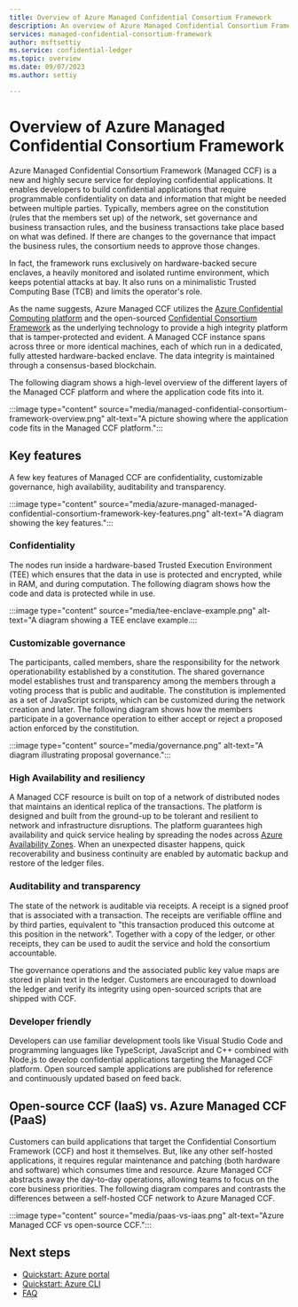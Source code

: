```yaml
---
title: Overview of Azure Managed Confidential Consortium Framework
description: An overview of Azure Managed Confidential Consortium Framework, a highly secure service for deploying confidential application.
services: managed-confidential-consortium-framework
author: msftsettiy
ms.service: confidential-ledger
ms.topic: overview
ms.date: 09/07/2023
ms.author: settiy

---
```


# Overview of Azure Managed Confidential Consortium Framework

Azure Managed Confidential Consortium Framework (Managed CCF) is a new and highly secure service for deploying confidential applications. It enables developers to build confidential applications that require programmable confidentiality on data and information that might be needed between multiple parties. Typically, members agree on the constitution (rules that the members set up) of the network, set governance and business transaction rules, and the business transactions take place based on what was defined. If there are changes to the governance that impact the business rules, the consortium needs to approve those changes.

In fact, the framework runs exclusively on hardware-backed secure enclaves, a heavily monitored and isolated runtime environment, which keeps potential attacks at bay. It also runs on a minimalistic Trusted Computing Base (TCB) and limits the operator's role.

As the name suggests, Azure Managed CCF utilizes the [Azure Confidential Computing platform](../confidential-computing/index.yml) and the open-sourced [Confidential Consortium Framework](https://ccf.dev) as the underlying technology to provide a high integrity platform that is tamper-protected and evident. A Managed CCF instance spans across three or more identical machines, each of which run in a dedicated, fully attested hardware-backed enclave. The data integrity is maintained through a consensus-based blockchain.

The following diagram shows a high-level overview of the different layers of the Managed CCF platform and where the application code fits into it.

:::image type="content" source="media/managed-confidential-consortium-framework-overview.png" alt-text="A picture showing where the application code fits in the Managed CCF platform.":::

## Key features

A few key features of Managed CCF are confidentiality, customizable governance, high availability, auditability and transparency.

:::image type="content" source="media/azure-managed-managed-confidential-consortium-framework-key-features.png" alt-text="A diagram showing the key features.":::

### Confidentiality

The nodes run inside a hardware-based Trusted Execution Environment (TEE) which ensures that the data in use is protected and encrypted, while in RAM, and during computation. The following diagram shows how the code and data is protected while in use.

:::image type="content" source="media/tee-enclave-example.png" alt-text="A diagram showing a TEE enclave example.:::

### Customizable governance

The participants, called members, share the responsibility for the network operationability established by a constitution. The shared governance model establishes trust and transparency among the members through a voting process that is public and auditable. The constitution is implemented as a set of JavaScript scripts, which can be customized during the network creation and later. The following diagram shows how the members participate in a governance operation to either accept or reject a proposed action enforced by the constitution.

:::image type="content" source="media/governance.png" alt-text="A diagram illustrating proposal governance.":::

### High Availability and resiliency

A Managed CCF resource is built on top of a network of distributed nodes that maintains an identical replica of the transactions. The platform is designed and built from the ground-up to be tolerant and resilient to network and infrastructure disruptions. The platform guarantees high availability and quick service healing by spreading the nodes across [Azure Availability Zones](../reliability/availability-zones-overview.md). When an unexpected disaster happens, quick recoverability and business continuity are enabled by automatic backup and restore of the ledger files.

### Auditability and transparency

The state of the network is auditable via receipts. A receipt is a signed proof that is associated with a transaction. The receipts are verifiable offline and by third parties, equivalent to "this transaction produced this outcome at this position in the network". Together with a copy of the ledger, or other receipts, they can be used to audit the service and hold the consortium accountable.

The governance operations and the associated public key value maps are stored in plain text in the ledger. Customers are encouraged to download the ledger and verify its integrity using open-sourced scripts that are shipped with CCF.

### Developer friendly

Developers can use familiar development tools like Visual Studio Code and programming languages like TypeScript, JavaScript and C++ combined with Node.js to develop confidential applications targeting the Managed CCF platform. Open sourced sample applications are published for reference and continuously updated based on feed back.

## Open-source CCF (IaaS) vs. Azure Managed CCF (PaaS)

Customers can build applications that target the Confidential Consortium Framework (CCF) and host it themselves. But, like any other self-hosted applications, it requires regular maintenance and patching (both hardware and software) which consumes time and resource. Azure Managed CCF abstracts away the day-to-day operations, allowing teams to focus on the core business priorities. The following diagram compares and contrasts the differences between a self-hosted CCF network to Azure Managed CCF.

:::image type="content" source="media/paas-vs-iaas.png" alt-text="Azure Managed CCF vs open-source CCF.":::

## Next steps

- [Quickstart: Azure portal](quickstart-portal.md)
- [Quickstart: Azure CLI](quickstart-python.md)
- [FAQ](faq.yml)
